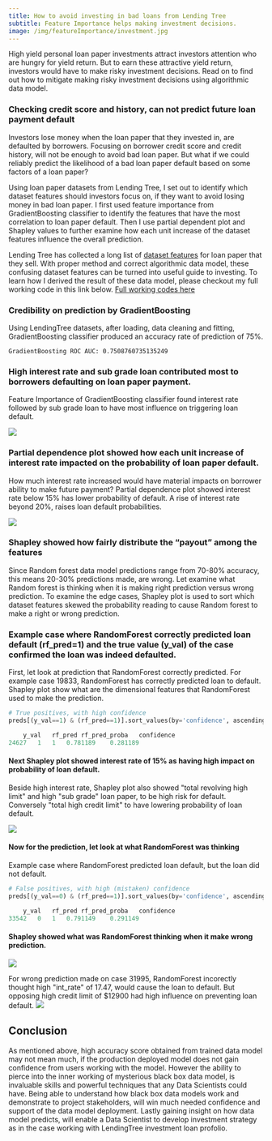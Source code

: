 ```yaml
---
title: How to avoid investing in bad loans from Lending Tree
subtitle: Feature Importance helps making investment decisions.
image: /img/featureImportance/investment.jpg
---
```

High yield personal loan paper investments attract investors attention who are hungry for yield return. But to earn these attractive yield return, investors would have to make risky investment decisions. Read on to find out how to mitigate making risky investment decisions using algorithmic data model.

### Checking credit score and history, can not predict future loan payment default
Investors lose money when the loan paper that they invested in, are defaulted by borrowers. Focusing on borrower credit score and credit history, will not be enough to avoid bad loan paper. But what if we could reliably predict the likelihood of a bad loan paper default based on some factors of a loan paper?

Using loan paper datasets from Lending Tree, I set out to identify which dataset features should investors focus on, if they want to avoid losing money in bad loan paper. I first used feature importance from GradientBoosting classifier to identify the features that have the most correlation to loan paper default. Then I use partial dependent plot and Shapley values to further examine how each unit increase of the dataset features influence the overall prediction.

Lending Tree has collected a long list of [dataset features](https://github.com/cocoisland/DS-Unit-4-Sprint-1-Tree-Ensembles/blob/master/data/LCDataDictionary.txt) for loan paper that they sell. With proper method and correct algorithmic data model, these confusing dataset features can be turned into useful guide to investing. To learn how I derived the result of these data model, please checkout my full working code in this link below.
[Full working codes here](https://github.com/cocoisland/DS-Unit-4-Sprint-1-Tree-Ensembles/lendingTreeInvesting.ipynb)


### Credibility on prediction by GradientBoosting
Using LendingTree datasets, after loading, data cleaning and fitting, GradientBoosting classifier produced an accuracy rate of prediction of 75%.
```
GradientBoosting ROC AUC: 0.7508760735135249
```

### High interest rate and sub grade loan contributed most to borrowers defaulting on loan paper payment.
Feature Importance of GradientBoosting classifier found interest rate followed by sub grade loan to have most influence on triggering loan default.

![](https://cocoisland.github.io/img/invest/randomforestFeatureNeg.png)


### Partial dependence plot showed how each unit increase of interest rate impacted on the probability of loan paper default.
How much interest rate increased would have material impacts on borrower ability to make future payment? Partial dependence plot showed interest rate below 15% has lower probability of default. A rise of interest rate beyond 20%, raises loan default probabilities.

![](https://cocoisland.github.io/img/invest/rf_pdp_plot.png)

### Shapley showed how fairly distribute the “payout” among the features
Since Random forest data model predictions range from 70-80% accuracy, this means 20-30% predictions made, are wrong. Let examine what Random forest is thinking when it is making right prediction versus wrong prediction. To examine the edge cases, Shapley plot is used to sort which dataset features skewed the probability reading to cause Random forest to make a right or wrong prediction.

### Example case where RandomForest correctly predicted loan default (rf_pred=1) and the true value (y_val) of the case confirmed the loan was indeed defaulted. 
First, let look at prediction that RandomForest correctly predicted. For example case 19833, RandomForest has correctly predicted loan to default. Shapley plot show what are the dimensional features that RandomForest used to make the prediction.

```python
# True positives, with high confidence
preds[(y_val==1) & (rf_pred==1)].sort_values(by='confidence', ascending=False).head(1)

	y_val	rf_pred	rf_pred_proba	confidence
24627	1	1	0.781189	0.281189
```
#### Next Shapley plot showed interest rate of 15% as having high impact on probability of loan default.
Beside high interest rate, Shapley plot also showed "total revolving high limit" and high "sub grade" loan paper, to be high risk for default. Conversely "total high credit limit" to have lowering probability of loan default.

![](https://cocoisland.github.io/img/invest/shapley_correctPrediction.png)

#### Now for the prediction, let look at what RandomForest was thinking
Example case where RandomForest predicted loan default, but the loan did not default.
```python
# False positives, with high (mistaken) confidence
preds[(y_val==0) & (rf_pred==1)].sort_values(by='confidence', ascending=False).head(1)

	y_val	rf_pred	rf_pred_proba	confidence
33542	0	1	0.791149	0.291149
```
#### Shapley showed what was RandomForest thinking when it make wrong prediction.

![](https://cocoisland.github.io/img/invest/shapley_wrongPrediction.png)

For wrong prediction made on case 31995, RandomForest incorectly thought high "int_rate" of 17.47, would cause the loan to default. But opposing high credit limit of $12900 had high influence on preventing loan default.
![](https://cocoisland.github.io/img/rf_false_shap.png)

## Conclusion
As mentioned above, high accuracy score obtained from trained data model may not mean much, if the production deployed model does not gain confidence from users working with the model. However the ability to pierce into the inner working of mysterious black box data model, is invaluable skills and powerful techniques that any Data Scientists could have. Being able to understand how black box data models work and demonstrate to project stakeholders, will win much needed confidence and support of the data model deployment. Lastly gaining insight on how data model predicts, will enable a Data Scientist to develop investment strategy as in the case working with LendingTree investment loan profolio.
